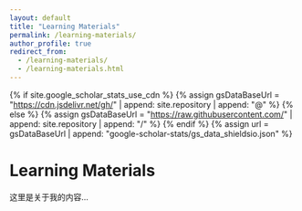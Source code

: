 ```yaml
---
layout: default
title: "Learning Materials"
permalink: /learning-materials/
author_profile: true
redirect_from: 
  - /learning-materials/
  - /learning-materials.html
---
```

{% if site.google_scholar_stats_use_cdn %}
{% assign gsDataBaseUrl = "https://cdn.jsdelivr.net/gh/" | append: site.repository | append: "@" %}
{% else %}
{% assign gsDataBaseUrl = "https://raw.githubusercontent.com/" | append: site.repository | append: "/" %}
{% endif %}
{% assign url = gsDataBaseUrl | append: "google-scholar-stats/gs_data_shieldsio.json" %}

# Learning  Materials
这里是关于我的内容...